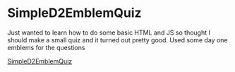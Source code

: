 # SimpleD2EmblemQuiz

Just wanted to learn how to do some basic HTML and JS so thought I should make a small quiz and it turned out pretty good.
Used some day one emblems for the questions

[SimpleD2EmblemQuiz](https://harryspce.github.io/SimpleD2EmblemQuiz/)